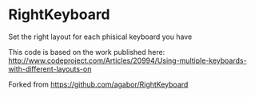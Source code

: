 # RightKeyboard
Set the right layout for each phisical keyboard you have

This code is based on the work published here:
http://www.codeproject.com/Articles/20994/Using-multiple-keyboards-with-different-layouts-on

Forked from https://github.com/agabor/RightKeyboard

